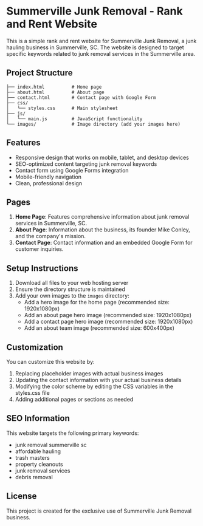 # Summerville Junk Removal - Rank and Rent Website

This is a simple rank and rent website for Summerville Junk Removal, a junk hauling business in Summerville, SC. The website is designed to target specific keywords related to junk removal services in the Summerville area.

## Project Structure

```
├── index.html          # Home page
├── about.html          # About page
├── contact.html        # Contact page with Google Form
├── css/
│   └── styles.css      # Main stylesheet
├── js/
│   └── main.js         # JavaScript functionality
└── images/             # Image directory (add your images here)
```

## Features

- Responsive design that works on mobile, tablet, and desktop devices
- SEO-optimized content targeting junk removal keywords
- Contact form using Google Forms integration
- Mobile-friendly navigation
- Clean, professional design

## Pages

1. **Home Page**: Features comprehensive information about junk removal services in Summerville, SC.
2. **About Page**: Information about the business, its founder Mike Conley, and the company's mission.
3. **Contact Page**: Contact information and an embedded Google Form for customer inquiries.

## Setup Instructions

1. Download all files to your web hosting server
2. Ensure the directory structure is maintained
3. Add your own images to the `images` directory:
   - Add a hero image for the home page (recommended size: 1920x1080px)
   - Add an about page hero image (recommended size: 1920x1080px)
   - Add a contact page hero image (recommended size: 1920x1080px)
   - Add an about team image (recommended size: 600x400px)

## Customization

You can customize this website by:

1. Replacing placeholder images with actual business images
2. Updating the contact information with your actual business details
3. Modifying the color scheme by editing the CSS variables in the styles.css file
4. Adding additional pages or sections as needed

## SEO Information

This website targets the following primary keywords:
- junk removal summerville sc
- affordable hauling
- trash masters
- property cleanouts
- junk removal services
- debris removal

## License

This project is created for the exclusive use of Summerville Junk Removal business. 